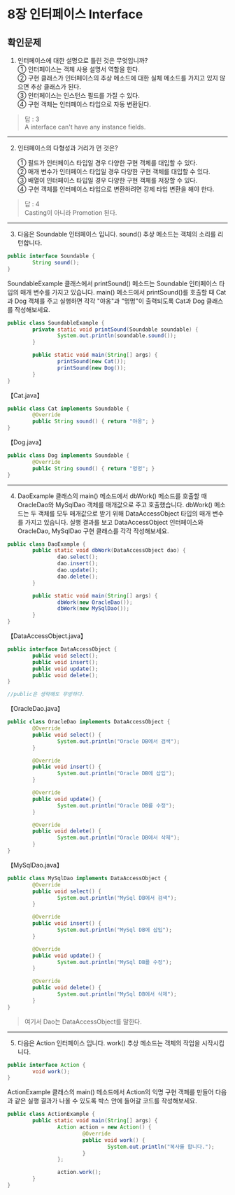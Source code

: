 # 8장 인터페이스 Interface

## 확인문제

1. 인터페이스에 대한 설명으로 틀린 것은 무엇입니까?  
  ① 인터페이스는 객체 사용 설명서 역할을 한다.  
  ② 구현 클래스가 인터페이스의 추상 메소드에 대한 실체 메소드를 가지고
  있지 않으면 추상 클래스가 된다.  
  ③ 인터페이스는 인스턴스 필드를 가질 수 있다.  
  ④ 구현 객체는 인터페이스 타입으로 자동 변환된다.  

> 답 : 3  
A interface can't have any instance fields.  
  
---

2. 인터페이스의 다형성과 거리가 먼 것은?

    ① 필드가 인터페이스 타입일 경우 다양한 구현 객체를 대입할 수 있다.  
    ② 매개 변수가 인터페이스 타입일 경우 다양한 구현 객체를 대입할 수 있다.  
    ③ 배열이 인터페이스 타입일 경우 다양한 구현 객체를 저장할 수 있다.  
    ④ 구현 객체를 인터페이스 타입으로 변환하려면 강제 타입 변환을 해야 한다.  

> 답 : 4  
Casting이 아니라 Promotion 된다.

---

3. 다음은 Soundable 인터페이스 입니다. sound() 추상 메소드는 객체의 소리를 리턴합니다.  

```java
public interface Soundable {
        String sound();
}
```

SoundableExample 클래스에서 printSound() 메소드는 Soundable 인터페이스 타입의 매개 변수를 가지고 있습니다. main() 메소드에서 printSound()를 호출할 때 Cat과 Dog 객체를 주고 실행하면 각각 "야옹"과 "멍멍"이 출력되도록 Cat과 Dog 클래스를 작성해보세요.  

```java
public class SoundableExample {
        private static void printSound(Soundable soundable) {
                System.out.println(soundable.sound());
        }

        public static void main(String[] args) {
                printSound(new Cat());
                printSound(new Dog());
        }
}
```

【Cat.java】  

```java
public class Cat implements Soundable {
        @Override
        public String sound() { return "야옹"; }
}
```

【Dog.java】  

```java
public class Dog implements Soundable {
        @Override
        public String sound() { return "멍멍"; }
}
```

---

4. DaoExample 클래스의 main() 메소드에서 dbWork() 메소드를 호출할 때 OracleDao와 MySqlDao 객체를 매개값으로 주고 호출했습니다. dbWork() 메소드는 두 객체를 모두 매개값으로 받기 위해 DataAccessObject 타입의 매개 변수를 가지고 있습니다. 실행 결과를 보고 DataAccessObject 인터페이스와 OracleDao, MySqlDao 구현 클래스를 각각 작성해보세요.

```java
public class DaoExample {
        public static void dbWork(DataAccessObject dao) {
                dao.select();
                dao.insert();
                dao.update();
                dao.delete();
        }

        public static void main(String[] args) {
                dbWork(new OracleDao());
                dbWork(new MySqlDao());
        }
}
```  

【DataAccessObject.java】  

```java
public interface DataAccessObject {
        public void select();
        public void insert();
        public void update();
        public void delete();
}

//public은 생략해도 무방하다.
```

【OracleDao.java】  

```java
public class OracleDao implements DataAccessObject {
        @Override
        public void select() {
                System.out.println("Oracle DB에서 검색");
        }

        @Override
        public void insert() {
                System.out.println("Oracle DB에 삽입");
        }

        @Override
        public void update() {
                System.out.println("Oracle DB를 수정");
        }

        @Override
        public void delete() {
                System.out.println("Oracle DB에서 삭제");
        }
}
```

【MySqlDao.java】  

```java
public class MySqlDao implements DataAccessObject {
        @Override
        public void select() {
                System.out.println("MySql DB에서 검색");
        }

        @Override
        public void insert() {
                System.out.println("MySql DB에 삽입");
        }

        @Override
        public void update() {
                System.out.println("MySql DB를 수정");
        }

        @Override
        public void delete() {
                System.out.println("MySql DB에서 삭제");
        }
}
```

> 여기서 Dao는 DataAccessObject를 말한다.  

---

5. 다음은 Action 인터페이스 입니다. work() 추상 메소드는 객체의 작업을 시작시킵니다.  

```java
public interface Action {
        void work();
}
```

ActionExample 클래스의 main() 메소드에서 Action의 익명 구현 객페를 만들어 다음과 같은 실행 결과가 나올 수 있도록 박스 안에 들어갈 코드를 작성해보세요.

```java
public class ActionExample {
        public static void main(String[] args) {
                Action action = new Action() {
                        @Override
                        public void work() {
                                System.out.println("복사를 합니다.");
                        }
                };

                action.work();
        }
}
```